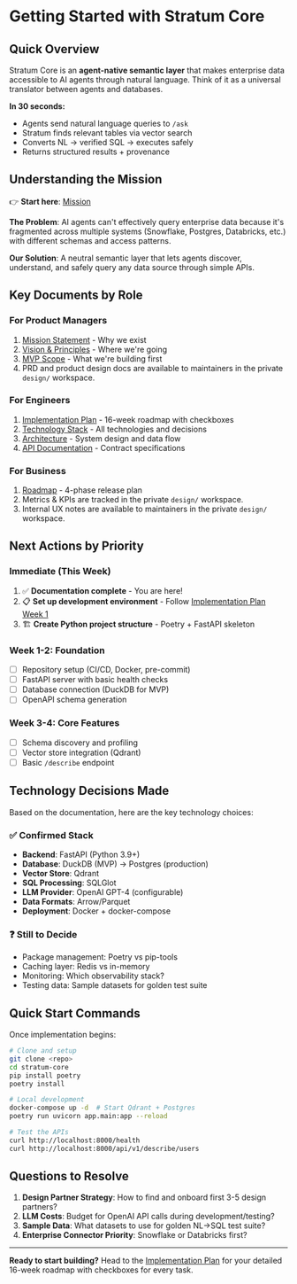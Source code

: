 # Getting Started with Stratum Core

## Quick Overview

Stratum Core is an **agent-native semantic layer** that makes enterprise data accessible to AI agents through natural language. Think of it as a universal translator between agents and databases.

**In 30 seconds:**
- Agents send natural language queries to `/ask`
- Stratum finds relevant tables via vector search
- Converts NL → verified SQL → executes safely
- Returns structured results + provenance

## Understanding the Mission

👉 **Start here**: [Mission](./mission-statement.md)

**The Problem**: AI agents can't effectively query enterprise data because it's fragmented across multiple systems (Snowflake, Postgres, Databricks, etc.) with different schemas and access patterns.

**Our Solution**: A neutral semantic layer that lets agents discover, understand, and safely query any data source through simple APIs.

## Key Documents by Role

### For Product Managers
1. [Mission Statement](./mission-statement.md) - Why we exist
2. [Vision & Principles](./vision.md) - Where we're going  
3. [MVP Scope](../engineering/guides/mvp-scope.md) - What we're building first
4. PRD and product design docs are available to maintainers in the private `design/` workspace.

### For Engineers  
1. [Implementation Plan](../engineering/guides/implementation-plan.md) - 16-week roadmap with checkboxes
2. [Technology Stack](../reference/tech-stack.md) - All technologies and decisions
3. [Architecture](../reference/architecture.md) - System design and data flow
4. [API Documentation](../reference/api.md) - Contract specifications

### For Business
1. [Roadmap](./roadmap.md) - 4-phase release plan
2. Metrics & KPIs are tracked in the private `design/` workspace.
3. Internal UX notes are available to maintainers in the private `design/` workspace.

## Next Actions by Priority

### Immediate (This Week)
1. ✅ **Documentation complete** - You are here!
2. 📋 **Set up development environment** - Follow [Implementation Plan Week 1](../engineering/guides/implementation-plan.md#week-1-2-project-setup)
3. 🏗️ **Create Python project structure** - Poetry + FastAPI skeleton

### Week 1-2: Foundation
- [ ] Repository setup (CI/CD, Docker, pre-commit)
- [ ] FastAPI server with basic health checks
- [ ] Database connection (DuckDB for MVP)
- [ ] OpenAPI schema generation

### Week 3-4: Core Features
- [ ] Schema discovery and profiling
- [ ] Vector store integration (Qdrant)
- [ ] Basic `/describe` endpoint

## Technology Decisions Made

Based on the documentation, here are the key technology choices:

### ✅ **Confirmed Stack**
- **Backend**: FastAPI (Python 3.9+)
- **Database**: DuckDB (MVP) → Postgres (production)  
- **Vector Store**: Qdrant
- **SQL Processing**: SQLGlot
- **LLM Provider**: OpenAI GPT-4 (configurable)
- **Data Formats**: Arrow/Parquet
- **Deployment**: Docker + docker-compose

### ❓ **Still to Decide**
- Package management: Poetry vs pip-tools
- Caching layer: Redis vs in-memory
- Monitoring: Which observability stack?
- Testing data: Sample datasets for golden test suite

## Quick Start Commands

Once implementation begins:

```bash
# Clone and setup
git clone <repo>
cd stratum-core
pip install poetry
poetry install

# Local development
docker-compose up -d  # Start Qdrant + Postgres
poetry run uvicorn app.main:app --reload

# Test the APIs
curl http://localhost:8000/health
curl http://localhost:8000/api/v1/describe/users
```

## Questions to Resolve

1. **Design Partner Strategy**: How to find and onboard first 3-5 design partners?
2. **LLM Costs**: Budget for OpenAI API calls during development/testing?
3. **Sample Data**: What datasets to use for golden NL→SQL test suite?
4. **Enterprise Connector Priority**: Snowflake or Databricks first?

---

**Ready to start building?** Head to the [Implementation Plan](../engineering/guides/implementation-plan.md) for your detailed 16-week roadmap with checkboxes for every task.
